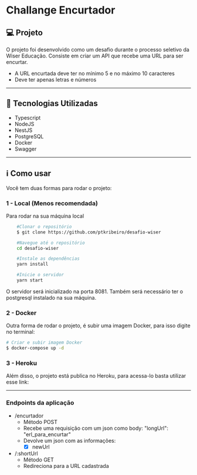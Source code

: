 # Challange Encurtador

## 💻 Projeto
O projeto foi desenvolvido como um desafio durante o processo seletivo da Wiser Educação.
Consiste em criar um API que recebe uma URL para ser encurtar.

- A URL encurtada deve ter no mínimo 5 e no máximo 10 caracteres
- Deve ter apenas letras e números
---

## 🚀 Tecnologias Utilizadas
- Typescript
- NodeJS
- NestJS
- PostgreSQL
- Docker
- Swagger
  
---
## ℹ Como usar

Você tem duas formas para rodar o projeto:
 
### 1 - Local (Menos recomendada)
Para rodar na sua máquina local
```bash
    #Clonar o repositório
    $ git clone https://github.com/ptkribeiro/desafio-wiser

    #Navegue até o repositório
    cd desafio-wiser

    #Instale as dependências
    yarn install

    #Inicie o servidor
    yarn start
```

O servidor será inicializado na porta 8081. Também será necessário ter o postgresql instalado na sua máquina.

### 2 - Docker
Outra forma de rodar o projeto, é subir uma imagem Docker, para isso digite no terminal:

```bash
# Criar e subir imagem Docker
$ docker-compose up -d
```

### 3 - Heroku
Além disso, o projeto está publica no Heroku, para acessa-lo basta utilizar esse link:

---
### Endpoints da aplicação

- /encurtador
    - Método POST
    - Recebe uma requisição com um json como body: "longUrl": "erl_para_encurtar"
    - Devolve um json com as informações:
        - [X] newUrl

- /:shortUrl
    - Método GET
    - Redireciona para a URL cadastrada

